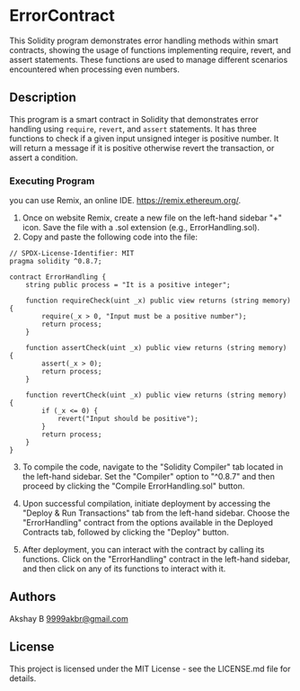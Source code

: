 # ErrorContract

This Solidity program demonstrates error handling methods within smart contracts, showing the usage of functions implementing require, revert, and assert statements. These functions are used to manage different scenarios encountered when processing even numbers.

## Description

This program is a smart contract in Solidity that demonstrates error handling using `require`, `revert`, and `assert` statements. It has three functions to check if a given input unsigned integer is positive number. It will return a message if it is positive otherwise revert the transaction, or assert a condition.

### Executing Program

you can use Remix, an online IDE. https://remix.ethereum.org/.

1. Once on website Remix, create a new file on the left-hand sidebar "+" icon. Save the file with a .sol extension (e.g., ErrorHandling.sol).
2. Copy and paste the following code into the file:

```solidity
// SPDX-License-Identifier: MIT
pragma solidity ^0.8.7;

contract ErrorHandling {
    string public process = "It is a positive integer";

    function requireCheck(uint _x) public view returns (string memory) {
        require(_x > 0, "Input must be a positive number");
        return process;
    }

    function assertCheck(uint _x) public view returns (string memory) {
        assert(_x > 0);
        return process;
    }

    function revertCheck(uint _x) public view returns (string memory) {
        if (_x <= 0) {
            revert("Input should be positive");
        }
        return process;
    }
}
```

3. To compile the code, navigate to the "Solidity Compiler" tab located in the left-hand sidebar. Set the "Compiler" option to "^0.8.7" and then proceed by clicking the "Compile ErrorHandling.sol" button.

4. Upon successful compilation, initiate deployment by accessing the "Deploy & Run Transactions" tab from the left-hand sidebar. Choose the "ErrorHandling" contract from the options available in the Deployed Contracts tab, followed by clicking the "Deploy" button.

5. After deployment, you can interact with the contract by calling its functions. Click on the "ErrorHandling" contract in the left-hand sidebar, and then click on any of its functions to interact with it.

## Authors

Akshay B
9999akbr@gmail.com

## License

This project is licensed under the MIT License - see the LICENSE.md file for details.
